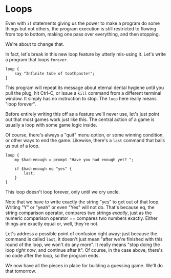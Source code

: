# Loops

Even with `if` statements giving us the power to make a program do some things but not others, the program execution is still restricted to flowing from top to bottom, making one pass over everything, and then stopping.

We're about to change that.

In fact, let's break in this new loop feature by utterly mis-using it. Let's write a program that loops `forever`.

    loop {
        say "Infinite tube of toothpaste!";
    }

This program will repeat its message about eternal dental hygiene until you pull the plug, hit Ctrl-C, or issue a `kill` command from a different terminal window. It simply has no instruction to stop. The `loop` here really means "loop forever".

Before entirely writing this off as a feature we'll never use, let's just point out that most games work just like this. The central action of a game is usually a loop with some game logic inside.

Of course, there's always a "quit" menu option, or some winning condition, or other ways to end the game. Likewise, there's a `last` command that bails us out of a loop.

    loop {
        my $had-enough = prompt "Have you had enough yet? ";

        if $had-enough eq "yes" {
            last;
        }
    }

This loop doesn't loop forever, only until we cry uncle.

Note that we have to write exactly the string "yes" to get out of that loop. Writing "Y" or "yeah" or even "Yes" will not do. That's because eq, the string comparison operator, compares two strings *exactly*, just as the numeric comparison operator == compares two numbers exactly. Either things are exactly equal or, well, they're not.

Let's address a possible point of confusion right away: just because the command is called `last`, it doesn't just mean "after we're finished with this round of the loop, we won't do any more". It really means "stop doing the loop *right now*, and continue after it". Of course, in the case above, there's no code after the loop, so the program ends.

We now have all the pieces in place for building a guessing game. We'll do that tomorrow.
